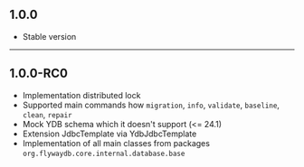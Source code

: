 ## 1.0.0 ##

- Stable version

---

## 1.0.0-RC0 ##

* Implementation distributed lock
* Supported main commands how `migration`, `info`,  `validate`, `baseline`, `clean`, `repair`
* Mock YDB schema which it doesn't support (<= 24.1)
* Extension JdbcTemplate via YdbJdbcTemplate
* Implementation of all main classes from packages `org.flywaydb.core.internal.database.base`
